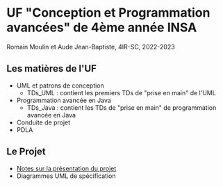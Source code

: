 # UF "Conception et Programmation avancées" de 4ème année INSA 

Romain Moulin et Aude Jean-Baptiste, 4IR-SC, 2022-2023

## Les matières de l'UF 

  - UML et patrons de conception 
	- TDs_UML : contient les premiers TDs de "prise en main" de l'UML
  - Programmation avancée en Java 
	- TDs_Java : contient les TDs de "prise en main" de programmation avancée en Java
  - Conduite de projet 
  - PDLA 

## Le Projet 

  - [Notes sur la présentation du projet](./Projet/notes_présentation.md)  
  - Diagrammes UML de spécification 
